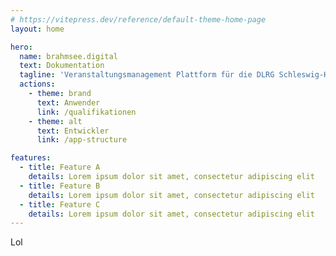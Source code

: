 ```yaml
---
# https://vitepress.dev/reference/default-theme-home-page
layout: home

hero:
  name: brahmsee.digital
  text: Dokumentation
  tagline: 'Veranstaltungsmanagement Plattform für die DLRG Schleswig-Holstein'
  actions:
    - theme: brand
      text: Anwender
      link: /qualifikationen
    - theme: alt
      text: Entwickler
      link: /app-structure

features:
  - title: Feature A
    details: Lorem ipsum dolor sit amet, consectetur adipiscing elit
  - title: Feature B
    details: Lorem ipsum dolor sit amet, consectetur adipiscing elit
  - title: Feature C
    details: Lorem ipsum dolor sit amet, consectetur adipiscing elit
---
```


Lol
